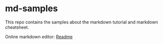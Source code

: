 # md-samples

This repo contains the samples about the markdown tutorial and markdown cheatsheet.

Online markdown editor: [Readme](https://readme.so/)
